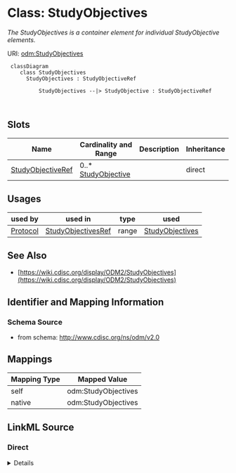 # Class: StudyObjectives


_The StudyObjectives is a container element for individual StudyObjective elements._





URI: [odm:StudyObjectives](http://www.cdisc.org/ns/odm/v2.0/StudyObjectives)



```mermaid
 classDiagram
    class StudyObjectives
      StudyObjectives : StudyObjectiveRef
        
          StudyObjectives --|> StudyObjective : StudyObjectiveRef
        
      
```




<!-- no inheritance hierarchy -->


## Slots

| Name | Cardinality and Range | Description | Inheritance |
| ---  | --- | --- | --- |
| [StudyObjectiveRef](StudyObjectiveRef.md) | 0..* <br/> [StudyObjective](StudyObjective.md) |  | direct |





## Usages

| used by | used in | type | used |
| ---  | --- | --- | --- |
| [Protocol](Protocol.md) | [StudyObjectivesRef](StudyObjectivesRef.md) | range | [StudyObjectives](StudyObjectives.md) |






## See Also

* [https://wiki.cdisc.org/display/ODM2/StudyObjectives](https://wiki.cdisc.org/display/ODM2/StudyObjectives)

## Identifier and Mapping Information







### Schema Source


* from schema: http://www.cdisc.org/ns/odm/v2.0





## Mappings

| Mapping Type | Mapped Value |
| ---  | ---  |
| self | odm:StudyObjectives |
| native | odm:StudyObjectives |





## LinkML Source

<!-- TODO: investigate https://stackoverflow.com/questions/37606292/how-to-create-tabbed-code-blocks-in-mkdocs-or-sphinx -->

### Direct

<details>
```yaml
name: StudyObjectives
description: The StudyObjectives is a container element for individual StudyObjective
  elements.
from_schema: http://www.cdisc.org/ns/odm/v2.0
see_also:
- https://wiki.cdisc.org/display/ODM2/StudyObjectives
slots:
- StudyObjectiveRef
slot_usage:
  StudyObjectiveRef:
    name: StudyObjectiveRef
    multivalued: true
    domain_of:
    - StudyObjectives
    range: StudyObjective
    inlined: true
    inlined_as_list: true
class_uri: odm:StudyObjectives

```
</details>

### Induced

<details>
```yaml
name: StudyObjectives
description: The StudyObjectives is a container element for individual StudyObjective
  elements.
from_schema: http://www.cdisc.org/ns/odm/v2.0
see_also:
- https://wiki.cdisc.org/display/ODM2/StudyObjectives
slot_usage:
  StudyObjectiveRef:
    name: StudyObjectiveRef
    multivalued: true
    domain_of:
    - StudyObjectives
    range: StudyObjective
    inlined: true
    inlined_as_list: true
attributes:
  StudyObjectiveRef:
    name: StudyObjectiveRef
    from_schema: http://www.cdisc.org/ns/odm/v2.0
    rank: 1000
    multivalued: true
    identifier: false
    alias: StudyObjectiveRef
    owner: StudyObjectives
    domain_of:
    - StudyObjectives
    range: StudyObjective
    inlined: true
    inlined_as_list: true
class_uri: odm:StudyObjectives

```
</details>